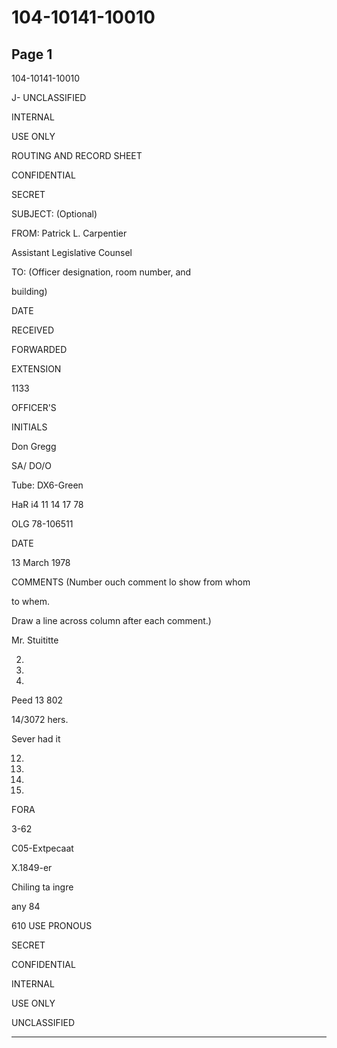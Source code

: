 # 104-10141-10010

## Page 1

104-10141-10010

J- UNCLASSIFIED

INTERNAL

USE ONLY

ROUTING AND RECORD SHEET

CONFIDENTIAL

SECRET

SUBJECT: (Optional)

FROM: Patrick L. Carpentier

Assistant Legislative Counsel

TO: (Officer designation, room number, and

building)

DATE

RECEIVED

FORWARDED

EXTENSION

1133

OFFICER'S

INITIALS

Don Gregg

SA/ DO/O

Tube: DX6-Green

HaR i4 11 14 17 78

OLG 78-106511

DATE

13 March 1978

COMMENTS (Number ouch comment lo show from whom

to whem.

Draw a line across column after each comment.)

Mr. Stuititte

2.

3.

7.

Peed 13 802

14/3072 hers.

Sever had it

12.

13.

14.

15.

FORA

3-62

C05-Extpecaat

X.1849-er

Chiling ta ingre

any 84

610 USE PRONOUS

SECRET

CONFIDENTIAL

INTERNAL

USE ONLY

UNCLASSIFIED

---

